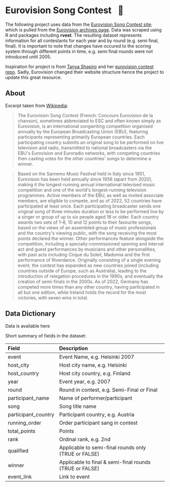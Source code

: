 # Eurovision Song Contest &nbsp; :microphone:

The following project uses data from the [Eurovision Song Contest site](https://eurovision.tv/); which is pulled from the [Eurovision archives page](https://eurovision.tv/history). Data was scraped using R and packages including **rvest**. The resulting dataset represents information for all contestants for each year and by round (e.g. semi final, final). It is important to note that changes have occured to the scoring system through different points in time, e.g. semi final rounds were not introduced until 2005. 

Inspiration for project is from [Tanya Shapiro](https://github.com/tashapiro) and her [eurovision contest repo](https://github.com/tashapiro/eurovision-contest). Sadly, Eurovision changed their website structure hence the project to update this great resource. 

## About

Excerpt taken from [Wikipedia](https://en.wikipedia.org/wiki/Eurovision_Song_Contest):

>The Eurovision Song Contest (French: Concours Eurovision de la chanson), sometimes abbreviated to ESC and often known simply as Eurovision, is an international songwriting competition organised annually by the European Broadcasting Union (EBU), featuring participants representing primarily European countries. Each participating country submits an original song to be performed on live television and radio, transmitted to national broadcasters via the EBU's Eurovision and Euroradio networks, with competing countries then casting votes for the other countries' songs to determine a winner.

>Based on the Sanremo Music Festival held in Italy since 1951, Eurovision has been held annually since 1956 (apart from 2020), making it the longest-running annual international televised music competition and one of the world's longest-running television programmes. Active members of the EBU, as well as invited associate members, are eligible to compete, and as of 2022, 52 countries have participated at least once. Each participating broadcaster sends one original song of three minutes duration or less to be performed live by a singer or group of up to six people aged 16 or older. Each country awards two sets of 1–8, 10 and 12 points to their favourite songs, based on the views of an assembled group of music professionals and the country's viewing public, with the song receiving the most points declared the winner. Other performances feature alongside the competition, including a specially-commissioned opening and interval act and guest performances by musicians and other personalities, with past acts including Cirque du Soleil, Madonna and the first performance of Riverdance. Originally consisting of a single evening event, the contest has expanded as new countries joined (including countries outside of Europe, such as Australia), leading to the introduction of relegation procedures in the 1990s, and eventually the creation of semi-finals in the 2000s. As of 2022, Germany has competed more times than any other country, having participated in all but one edition, while Ireland holds the record for the most victories, with seven wins in total.

## Data Dictionary 

Data is available here

Short summary of fields in the dataset:

| Field               | Description                                          |
|:--------------------|:-----------------------------------------------------|
| event               | Event Name, e.g. Helsinki 2007                       |
| host_city           | Host city name, e.g. Helsinki                        |
| host_country        | Host city country, e.g. Finland                      |
| year                | Event year, e.g. 2007                                |
| round               | Round in contest, e.g. Semi-Final or Final           |
| participant_name    | Name of performer/participant                        |
| song                | Song title name                                      |
| participant_country | Participant country, e.g. Austria                    |
| running_order       | Order participant sang in contest                    |
| total_points        | Points                                               |
| rank                | Ordinal rank, e.g. 2nd                               |
| qualified           | Applicable to semi-final rounds only (TRUE or FALSE) |
| winner              | Applicable to final & semi-final rounds (TRUE or FALSE)      |
| event_link          | Link to event                                        |

